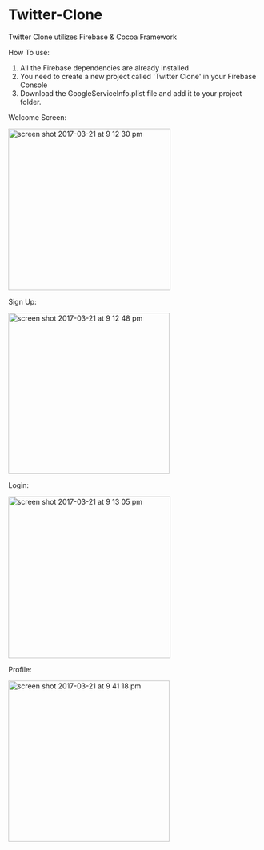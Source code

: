 # Twitter-Clone
Twitter Clone utilizes Firebase &amp; Cocoa Framework

How To use:
1. All the Firebase dependencies are already installed
2. You need to create a new project called 'Twitter Clone' in your Firebase Console
3. Download the GoogleServiceInfo.plist file and add it to your project folder.

Welcome Screen:

<img width="324" alt="screen shot 2017-03-21 at 9 12 30 pm" src="https://cloud.githubusercontent.com/assets/20143504/24179526/9ad0fba6-0e7d-11e7-81e0-a0bf9c01ee58.png">

Sign Up:

<img width="322" alt="screen shot 2017-03-21 at 9 12 48 pm" src="https://cloud.githubusercontent.com/assets/20143504/24179569/e3b5ba78-0e7d-11e7-94f5-c66cf8b07b7f.png">

Login:

<img width="324" alt="screen shot 2017-03-21 at 9 13 05 pm" src="https://cloud.githubusercontent.com/assets/20143504/24179608/0d51d4d4-0e7e-11e7-9097-cbf72fdd07ce.png">

Profile:

<img width="322" alt="screen shot 2017-03-21 at 9 41 18 pm" src="https://cloud.githubusercontent.com/assets/20143504/24179790/4d19bd74-0e7f-11e7-9b33-13a557e97b26.png">
